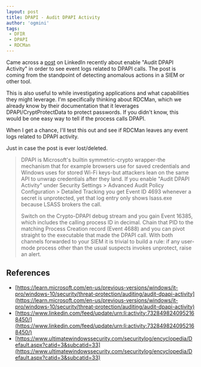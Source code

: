 ```yaml
---
layout: post
title: DPAPI - Audit DPAPI Activity
author: 'ogmini'
tags:
 - DFIR
 - DPAPI
 - RDCMan
---
```


Came across a [post](https://www.linkedin.com/feed/update/urn:li:activity:7328498240952168450/) on LinkedIn recently about enable "Audit DPAPI Activity" in order to see event logs related to DPAPI calls. The post is coming from the standpoint of detecting anomalous actions in a SIEM or other tool. 

This is also useful to while investigating applications and what capabilities they might leverage. I'm specifically thinking about RDCMan, which we already know by their documentation that it leverages DPAPI/CryptProtectData to protect passwords. If you didn't know, this would be one easy way to tell if the process calls DPAPI.

When I get a chance, I'll test this out and see if RDCMan leaves any event logs related to DPAPI activity.

Just in case the post is ever lost/deleted.

> DPAPI is Microsoft's builtin symmetric-crypto wrapper-the mechanism that for example browsers use for saved credentials and Windows uses for stored Wi-Fi keys-but attackers lean on the same API to unwrap credentials after they land. If you enable "Audit DPAPI Activity" under Security Settings > Advanced Audit Policy Configuration > Detailed Tracking you get Event ID 4693 whenever a secret is unprotected, yet that log entry only shows lsass.exe because LSASS brokers the call. 
> 
> Switch on the Crypto-DPAPI debug stream and you gain Event 16385, which includes the calling process ID in decimal. Chain that PID to the matching Process Creation record (Event 4688) and you can pivot straight to the executable that made the DPAPI call. With both channels forwarded to your SIEM it is trivial to build a rule: if any user-mode process other than the usual suspects invokes unprotect, raise an alert.

## References
- [https://learn.microsoft.com/en-us/previous-versions/windows/it-pro/windows-10/security/threat-protection/auditing/audit-dpapi-activity](https://learn.microsoft.com/en-us/previous-versions/windows/it-pro/windows-10/security/threat-protection/auditing/audit-dpapi-activity)
- [https://www.linkedin.com/feed/update/urn:li:activity:7328498240952168450/](https://www.linkedin.com/feed/update/urn:li:activity:7328498240952168450/)
- [https://www.ultimatewindowssecurity.com/securitylog/encyclopedia/Default.aspx?catid=3&subcatid=33](https://www.ultimatewindowssecurity.com/securitylog/encyclopedia/Default.aspx?catid=3&subcatid=33)